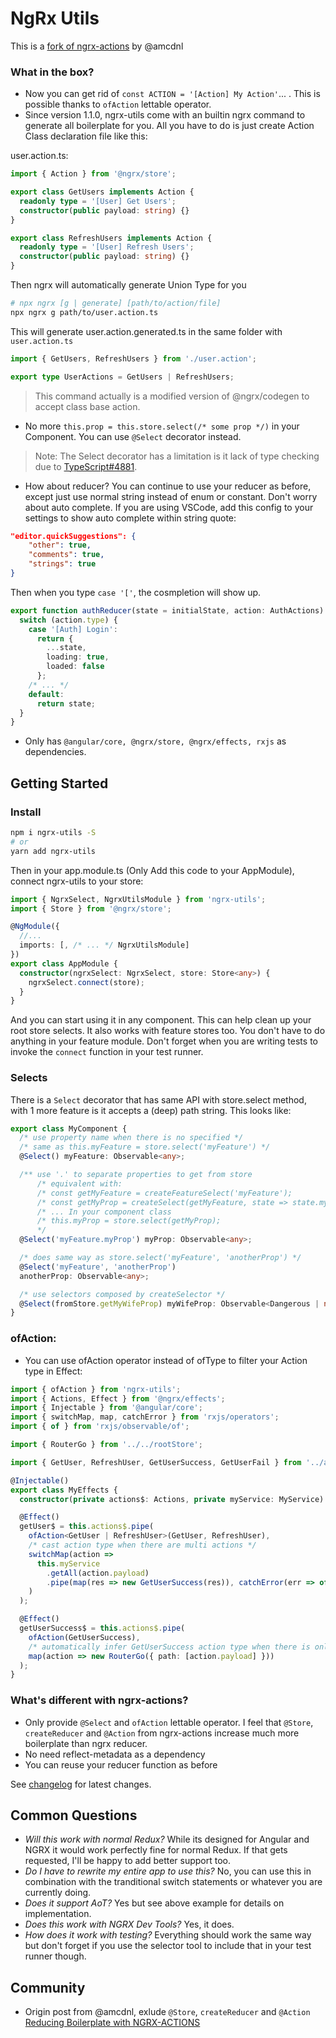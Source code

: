 # NgRx Utils

This is a [fork of ngrx-actions](https://github.com/amcdnl/ngrx-actions) by @amcdnl

### What in the box?

* Now you can get rid of `const ACTION = '[Action] My Action'`...
  . This is possible thanks to `ofAction` lettable operator.
* Since version 1.1.0, ngrx-utils come with an builtin ngrx command to
  generate all boilerplate for you. All you have to do is just create Action Class declaration file
  like this:

user.action.ts:

```typescript
import { Action } from '@ngrx/store';

export class GetUsers implements Action {
  readonly type = '[User] Get Users';
  constructor(public payload: string) {}
}

export class RefreshUsers implements Action {
  readonly type = '[User] Refresh Users';
  constructor(public payload: string) {}
}
```

Then ngrx will automatically generate Union Type for you

```sh
# npx ngrx [g | generate] [path/to/action/file]
npx ngrx g path/to/user.action.ts
```

This will generate user.action.generated.ts in the same folder with
`user.action.ts`

```typescript
import { GetUsers, RefreshUsers } from './user.action';

export type UserActions = GetUsers | RefreshUsers;
```

> This command actually is a modified version of @ngrx/codegen to accept class base action.

* No more `this.prop = this.store.select(/* some prop */)` in your Component. You can use `@Select`
  decorator instead.

> Note: The Select decorator has a limitation is it lack of type checking due to [TypeScript#4881](https://github.com/Microsoft/TypeScript/issues/4881).

* How about reducer? You can continue to use your reducer as before, except
  just use normal string instead of enum or constant. Don't worry about auto complete.
  If you are using VSCode, add this config to your settings to show auto complete within string quote:

```json
"editor.quickSuggestions": {
    "other": true,
    "comments": true,
    "strings": true
}
```

Then when you type `case '['`, the cosmpletion will show up.

```typescript
export function authReducer(state = initialState, action: AuthActions): AuthState {
  switch (action.type) {
    case '[Auth] Login':
      return {
        ...state,
        loading: true,
        loaded: false
      };
    /* ... */
    default:
      return state;
  }
}
```

* Only has `@angular/core, @ngrx/store, @ngrx/effects, rxjs` as dependencies.

## Getting Started

### Install

```sh
npm i ngrx-utils -S
# or
yarn add ngrx-utils
```

Then in your app.module.ts (Only Add this code to your AppModule), connect ngrx-utils to your store:

```typescript
import { NgrxSelect, NgrxUtilsModule } from 'ngrx-utils';
import { Store } from '@ngrx/store';

@NgModule({
  //...
  imports: [, /* ... */ NgrxUtilsModule]
})
export class AppModule {
  constructor(ngrxSelect: NgrxSelect, store: Store<any>) {
    ngrxSelect.connect(store);
  }
}
```

And you can start using it in any component.
This can help clean up your root store selects.
It also works with feature stores too. You don't have to do anything in your feature module.
Don't forget when you are writing tests to invoke the `connect` function in your test runner.

### Selects

There is a `Select` decorator that has same API with
store.select method, with 1 more feature is it accepts a (deep) path string.
This looks like:

```typescript
export class MyComponent {
  /* use property name when there is no specified */
  /* same as this.myFeature = store.select('myFeature') */
  @Select() myFeature: Observable<any>;

  /** use '.' to separate properties to get from store
      /* equivalent with:
      /* const getMyFeature = createFeatureSelect('myFeature');
      /* const getMyProp = createSelect(getMyFeature, state => state.myProp);
      /* ... In your component class
      /* this.myProp = store.select(getMyProp);
      */
  @Select('myFeature.myProp') myProp: Observable<any>;

  /* does same way as store.select('myFeature', 'anotherProp') */
  @Select('myFeature', 'anotherProp')
  anotherProp: Observable<any>;

  /* use selectors composed by createSelector */
  @Select(fromStore.getMyWifeProp) myWifeProp: Observable<Dangerous | null>;
}
```

### ofAction:

* You can use ofAction operator instead of ofType to filter your Action type in Effect:

```typescript
import { ofAction } from 'ngrx-utils';
import { Actions, Effect } from '@ngrx/effects';
import { Injectable } from '@angular/core';
import { switchMap, map, catchError } from 'rxjs/operators';
import { of } from 'rxjs/observable/of';

import { RouterGo } from '../../rootStore';

import { GetUser, RefreshUser, GetUserSuccess, GetUserFail } from '../actions';

@Injectable()
export class MyEffects {
  constructor(private actions$: Actions, private myService: MyService) {}

  @Effect()
  getUser$ = this.actions$.pipe(
    ofAction<GetUser | RefreshUser>(GetUser, RefreshUser),
    /* cast action type when there are multi actions */
    switchMap(action =>
      this.myService
        .getAll(action.payload)
        .pipe(map(res => new GetUserSuccess(res)), catchError(err => of(new GetUserFail(err))))
    )
  );

  @Effect()
  getUserSuccess$ = this.actions$.pipe(
    ofAction(GetUserSuccess),
    /* automatically infer GetUserSuccess action type when there is only 1 */
    map(action => new RouterGo({ path: [action.payload] }))
  );
}
```

### What's different with ngrx-actions?

* Only provide `@Select` and `ofAction` lettable operator. I feel that `@Store`, `createReducer`
  and `@Action` from ngrx-actions increase much more boilerplate than ngrx reducer.
* No need reflect-metadata as a dependency
* You can reuse your reducer function as before

See [changelog](CHANGELOG.md) for latest changes.

## Common Questions

* _Will this work with normal Redux?_ While its designed for Angular and NGRX it would work perfectly fine for normal Redux. If that gets requested, I'll be happy to add better support too.
* _Do I have to rewrite my entire app to use this?_ No, you can use this in combination with the tranditional switch statements or whatever you are currently doing.
* _Does it support AoT?_ Yes but see above example for details on implementation.
* _Does this work with NGRX Dev Tools?_ Yes, it does.
* _How does it work with testing?_ Everything should work the same way but don't forget if you use the selector tool to include that in your test runner though.

## Community

* Origin post from @amcdnl, exlude `@Store`, `createReducer` and `@Action` [Reducing Boilerplate with NGRX-ACTIONS](https://medium.com/@amcdnl/reducing-the-boilerplate-with-ngrx-actions-8de42a190aac)
